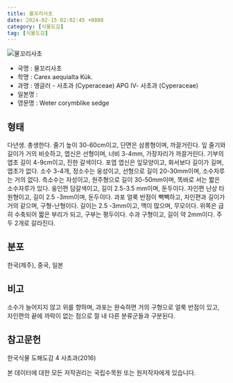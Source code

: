```yaml
---
title: 물꼬리사초
date: 2024-02-15 02:02:45 +0800
category: [식물도감]
tag: [식물도감]
---
```




![물꼬리사초](/fileUpload/plants/basic/illustration/9853_illustration_th2.jpg)
- 국명 : 물꼬리사초
- 학명 : Carex aequialta Kük.
- 과명 : 앵글러 - 사초과 (Cyperaceae) APG Ⅳ- 사초과 (Cyperaceae)
- 일본명 : 
- 영문명 : Weter corymblike sedge


## 형태
다년생. 총생한다. 줄기 높이 30-60cm이고, 단면은 삼릉형이며, 까끌거린다. 잎 줄기와 길이가 거의 비슷하고, 엽신은 선형이며, 너비 3-4mm, 가장자리가 까끌거린다. 기부의 엽초 길이 4-9cm이고, 진한 갈색이다. 포엽 엽신은 잎모양이고, 화서보다 길이가 길며, 엽초가 없다. 소수 3-4개, 정소수는 웅성이고, 선형으로 길이 20-30mm이며, 소수자루는 거의 없다. 측소수는 자성이고, 원주형으로 길이 30-50mm이며, 똑바로 서는 짧은 소수자루가 있다. 웅인편 담갈색이고, 길이 2.5-3.5 mm이며, 둔두이다. 자인편 난상 타원형이고, 길이 2.5 -3mm이며, 둔두이다. 과포 얼룩 반점이 빽빽하고, 자인편과 길이가 거의 같으며, 구형-난형이다. 길이는 2.5 -3mm이고, 맥이 많으며, 무모이다. 위쪽은 급히 수축되어 짧은 부리가 되고, 구부는 평두이다. 수과 구형이고, 길이 약 2mm이다. 주두 2개로 갈라진다.
## 분포
한국(제주), 중국, 일본
## 비고
소수가 늘어지지 않고 위를 향하며, 과포는 완숙하면 거의 구형으로 얼룩 반점이 있고, 자인편의 끝에 까락이 없는 점으로 절 내 다른 분류군들과 구분된다.
## 참고문헌
한국식물 도해도감 4 사초과(2016)






본 데이터에 대한 모든 저작권리는 국립수목원 또는 원저작자에게 있습니다.
